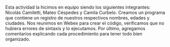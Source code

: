 Esta actividad la hicimos en equipo siendo los siguientes integrantes: Nicolás Camiletti, Mateo Céspedes y Camila Curbelo. 
Creamos un programa que contiene un registro de nuestros respectivos nombres, edades y ciudades. Nos reunimos en Webex para crear el código, 
verificamos que no hubiera errores de sintaxis y lo ejecutamos. Por último, agregamos comentarios explicando cada procedimiento para tener
todo bien organizado.
